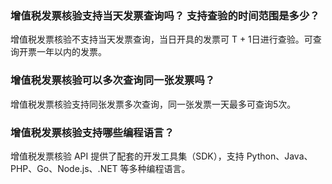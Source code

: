 
### 增值税发票核验支持当天发票查询吗？ 支持查验的时间范围是多少？
增值税发票核验不支持当天发票查询，当日开具的发票可 T + 1日进行查验。可查询开票一年以内的发票。

### 增值税发票核验可以多次查询同一张发票吗？
增值税发票核验支持同张发票多次查询，同一张发票一天最多可查询5次。

### 增值税发票核验支持哪些编程语言？
增值税发票核验 API 提供了配套的开发工具集（SDK），支持 Python、Java、 PHP、Go、Node.js、.NET 等多种编程语言。
